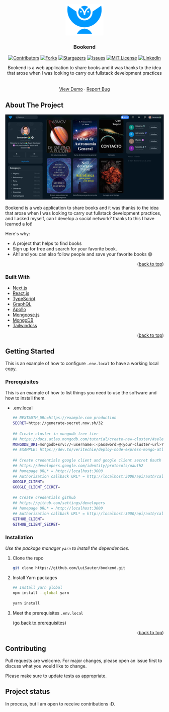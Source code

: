 <div id="top"></div>
<!-- PROJECT SHIELDS -->



<!-- PROJECT LOGO -->
<br />
<div align="center">
  <a href="https://bookendd.vercel.app/">
    <img src="/public/images/bookend-logo.png" alt="nextjs" width="120" height="100">
  </a>
  <h3 align="center">Bookend</h3>
  

[![Contributors][contributors-shield]][contributors-url]
[![Forks][forks-shield]][forks-url]
[![Stargazers][stars-shield]][stars-url]
[![Issues][issues-shield]][issues-url]
[![MIT License][license-shield]][license-url]
[![LinkedIn][linkedin-shield]][linkedin-url]




  <p align="center">
Bookend is a web application to share books and it was thanks to the idea that arose when I was looking to carry out fullstack development practices<br />
    <br />
    <br />
    <a href="https://bookendd.vercel.app/">View Demo</a>
    ·
    <a href="https://github.com/LuiSauter/bookend/issues">Report Bug</a>
  </p>
</div>

<!-- <img src="https://upload.wikimedia.org/wikipedia/commons/thumb/8/8e/Nextjs-logo.svg/207px-Nextjs-logo.svg.png" alt="nextjs" width="120" height="100"> -->

<!-- TABLE OF CONTENTS -->
<!-- <details>
  <summary>Table of Contents</summary>
  <ol>
    <li>
      <a href="#about-the-project">About The Project</a>
      <ul>
        <li><a href="#built-with">Built With</a></li>
      </ul>
    </li>
    <li>
      <a href="#getting-started">Getting Started</a>
      <ul>
        <li><a href="#prerequisites">Prerequisites</a></li>
        <li><a href="#installation">Installation</a></li>
      </ul>
    </li>
    <li><a href="#usage">Usage</a></li>
    <li><a href="#roadmap">Roadmap</a></li>
    <li><a href="#contributing">Contributing</a></li>
    <li><a href="#license">License</a></li>
    <li><a href="#contact">Contact</a></li>
    <li><a href="#acknowledgments">Acknowledgments</a></li>
  </ol>
</details> -->



<!-- ABOUT THE PROJECT -->
## About The Project

![Product Name Screen Shot][product-screenshot]

Bookend is a web application to share books and it was thanks to the idea that arose when I was looking to carry out fullstack development practices, and I asked myself, can I develop a social network? thanks to this I have learned a lot!

Here's why:
* A project that helps to find books
* Sign up for free and search for your favorite book.
* Ah! and you can also follow people and save your favorite books :smile:

<p align="right">(<a href="#top">back to top</a>)</p>



### Built With

* [Next.js](https://nextjs.org/)
* [React.js](https://reactjs.org/)
* [TypeScript](https://www.typescriptlang.org/)
* [GraphQL](https://graphql.org/)
* [Apollo](https://www.apollographql.com/)
* [Mongoose.js](https://mongoosejs.com/)
* [MongoDB](https://www.mongodb.com/)
* [Tailwindcss](https://tailwindcss.com/)

<p align="right">(<a href="#top">back to top</a>)</p>



<!-- GETTING STARTED -->
## Getting Started

This is an example of how to configure `.env.local` to have a working local copy.
<div id="prerequisites"></div>

### Prerequisites

This is an example of how to list things you need to use the software and how to install them.
* .env.local
  ```sh
  ## NEXTAUTH_URL=https://example.com production
  SECRET=https://generate-secret.now.sh/32
  
  ## Create cluster in mongodb free tier
  ## https://docs.atlas.mongodb.com/tutorial/create-new-cluster/#select-the-cluster-tier
  MONGODB_URI=mongodb+srv://<username>:<password>@<your-cluster-url>?retryWrites=true&w=majority
  ## EXAMPLE: https://dev.to/veritechie/deploy-node-express-mongo-atlas-con-fetch-de-react-en-heroku-mern-app-3ien
  
  ## Create credentials google client and google client secret Oauth
  ## https://developers.google.com/identity/protocols/oauth2
  ## homepage URL* = http://localhost:3000
  ## Authorization callback URL* = http://localhost:3000/api/auth/callback/google
  GOOGLE_CLIENT=
  GOOGLE_CLIENT_SECRET=
  
  ## Create credentials github
  ## https://github.com/settings/developers
  ## homepage URL* = http://localhost:3000
  ## Authorization callback URL* = http://localhost:3000/api/auth/callback/github
  GITHUB_CLIENT=
  GITHUB_CLIENT_SECRET=

  ```

### Installation

_Use the package manager `yarn` to install the dependencies._

1. Clone the repo
   ```sh
   git clone https://github.com/LuiSauter/bookend.git
   ```
2. Install Yarn packages
   ```sh
   ## Install yarn global
   npm install --global yarn
   
   yarn install
   ```
3. Meet the prerequisites `.env.local`

    <p align="left">(<a href="#prerequisites">go back to prerequisites</a>)</p>


<p align="right">(<a href="#top">back to top</a>)</p>



<!-- MARKDOWN LINKS & IMAGES -->
<!-- https://www.markdownguide.org/basic-syntax/#reference-style-links -->
[contributors-shield]: https://img.shields.io/github/contributors/LuiSauter/bookend.svg?style=for-the-badge
[contributors-url]: https://github.com/LuiSauter/bookend/
[forks-shield]: https://img.shields.io/github/forks/LuiSauter/bookend.svg?style=for-the-badge
[forks-url]: https://github.com/LuiSauter/bookend/network/members
[stars-shield]: https://img.shields.io/github/stars/LuiSauter/bookend.svg?style=for-the-badge
[stars-url]: https://github.com/LuiSauter/bookend/stargazers
[issues-shield]: https://img.shields.io/github/issues/LuiSauter/bookend.svg?style=for-the-badge
[issues-url]: https://github.com/LuiSauter/bookend/issues
[license-shield]: https://img.shields.io/github/license/LuiSauter/bookend.svg?style=for-the-badge
[license-url]: https://github.com/LuiSauter/bookend/blob/main/LICENSE
[linkedin-shield]: https://img.shields.io/badge/-LinkedIn-black.svg?style=for-the-badge&logo=linkedin&colorB=555
[linkedin-url]: https://linkedin.com/in/luis-gabriel-janco/
[product-screenshot]: public/images/bookend-demo.jpg


## Contributing

Pull requests are welcome. For major changes, please open an issue first to discuss what you would like to change.

Please make sure to update tests as appropriate.

## Project status

In process, but I am open to receive contributions :D.
